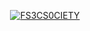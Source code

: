 <p align="center">
  <a href="https://github.com/fs3cs0ciety">
    <img src="https://user-images.githubusercontent.com/20955511/199138068-0a7b7b75-a024-4f00-803f-30a19c5d1b2d.png" alt="FS3CS0CIETY" /></a>
</p>
